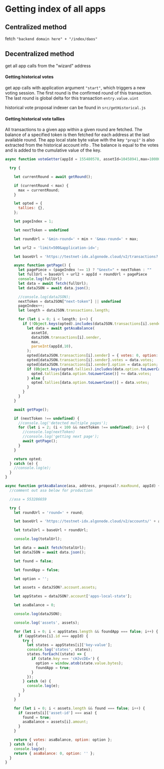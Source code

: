 # Getting index of all apps

## Centralized method

fetch `"backend domain here" + "/index/daos"`

## Decentralized method

get all app calls from the "wizard" address

#### Getting historical votes

get app calls with application argument `"start"`, which triggers a new voting session. The first round is the confirmed round of this transaction. The last round is global delta for this transaction `entry.value.uint`

historical vote proposal indexer can be found in `src/getHistorical.js`

#### Getting historical vote tallies

All transactions to a given app within a given round are fetched. The balance of a specified token is then fetched for each address at the last available round. The app local state byte value with the key `"prop1"` is also extracted from the historical account info . The balance is equal to the votes and is added to the cumulative value of the key.

```jsx
async function voteGetter(appId = 155480578, assetId=10458941,max=100000000,min=0) {

  try {

    let currentRound = await getRound();

    if (currentRound < max) {
      max = currentRound;
    }

    let opted = {
      tallies: {},
    };

    let pageIndex = 1;

    let nextToken = undefined

    let roundUrl = '&min-round=' + min + '&max-round=' + max;

    let url2 = 'limit=500&application-id=';

    let baseUrl = 'https://testnet-idx.algonode.cloud/v2/transactions?';

    async function getPage() {
      let pagePiece = (pageIndex !== 1) ? "&next=" + nextToken : ""
      let fullUrl = baseUrl + url2 + appId + roundUrl + pagePiece
      console.log(fullUrl)
      let data = await fetch(fullUrl);
      let dataJSON = await data.json();

      //console.log(dataJSON);
      nextToken = dataJSON["next-token"] || undefined
      pageIndex++;
      let length = dataJSON.transactions.length;

      for (let i = 0; i < length; i++) {
        if (!Object.keys(opted).includes(dataJSON.transactions[i].sender)) {
          let data = await getAsaBalance(
            assetId,
            dataJSON.transactions[i].sender,
            max,
            parseInt(appId,10),
          );
          opted[dataJSON.transactions[i].sender] = { votes: 0, option: '' };
          opted[dataJSON.transactions[i].sender].votes = data.votes;
          opted[dataJSON.transactions[i].sender].option = data.option;
          if (Object.keys(opted.tallies).includes(data.option.toLowerCase())) {
            opted.tallies[data.option.toLowerCase()] += data.votes;
          } else {
            opted.tallies[data.option.toLowerCase()] = data.votes;
          }
        }
      }
    }

    await getPage();

    if (nextToken !== undefined) {
      //console.log('detected multiple pages');
      for (let i = 2; (i < 100 && nextToken !== undefined); i++) {
        //console.log(nextToken)
        //console.log('getting next page');
        await getPage();
      }
    }

    return opted;
  } catch (e) {
    //console.log(e);
  }
}

async function getAsaBalance(asa, address, proposal?.maxRound, appId) {
  //comment out asa below for production

  //asa = 553286659

  try {
    let roundUrl = 'round=' + round;

    let baseUrl = 'https://testnet-idx.algonode.cloud/v2/accounts/' + address + '?';

    let totalUrl = baseUrl + roundUrl;

    console.log(totalUrl);

    let data = await fetch(totalUrl);
    let dataJSON = await data.json();

    let found = false;

    let foundApp = false;

    let option = '';

    let assets = dataJSON?.account.assets;

    let appStates = dataJSON?.account['apps-local-state'];

    let asaBalance = 0;

    console.log(dataJSON);

    console.log('assets', assets);

    for (let i = 0; i < appStates.length && foundApp === false; i++) {
      if (appStates[i].id === appId) {
        try {
          let states = appStates[i]['key-value'];
          console.log('states', states);
          states.forEach((state) => {
            if (state.key === 'cHJvcDE=') {
              option = window.atob(state.value.bytes);
              foundApp = true;
            }
          });
        } catch (e) {
          console.log(e);
        }
      }
    }

    for (let i = 0; i < assets.length && found === false; i++) {
      if (assets[i]['asset-id'] === asa) {
        found = true;
        asaBalance = assets[i].amount;
      }
    }

    return { votes: asaBalance, option: option };
  } catch (e) {
    console.log(e);
    return { asaBalance: 0, option: '' };
  }
}
```

